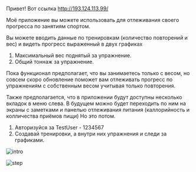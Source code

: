 Привет! Вот ссылка http://193.124.113.99/

Моё приложение вы можете использовать для отлеживания своего прогресса по занятиям спортом. 

Вы можете вводить данные по тренировкам (количество повторений и вес) и видеть прогресс выраженный в двух графиках
1. Максимальный вес поднятый за упражнение.
2. Общий тоннаж за упражнение.

Пока функционал предполагает, что вы занимаетесь только с весом, 
но совсем скоро обновление поможет вам отлеживать прогресс по упражнениям с собственным весом учитывая только повторения.

Также предполагается, что в приложении будут доступны несколько вкладок в меню слева. 
В будущем можно будет переходить по ним на экраны с заметками и панелью отлеживания питания (каллорийность и колличества приёмов пищи)
Но это потом. 

1. Авторизуйся за TestUser - 1234567
2. Создавай тренировки, а внутри них упражнения и следи за графиками.

![intro](https://github.com/YaroslavBorshevsky812/dashboard/assets/69201336/66a29ba6-eef3-4aeb-a82c-ba8413476054)

![step](https://github.com/YaroslavBorshevsky812/dashboard/assets/69201336/ac706285-eb0d-4fcb-9108-521d8dc69037)
